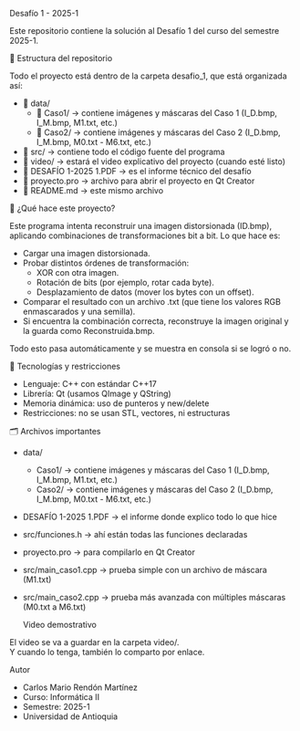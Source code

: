 Desafío 1 - 2025-1

Este repositorio contiene la solución al Desafío 1 del curso del semestre 2025-1.

 📁 Estructura del repositorio

Todo el proyecto está dentro de la carpeta desafio_1, que está organizada así:
- 📁 data/
    - 📁 Caso1/ → contiene imágenes y máscaras del Caso 1 (I_D.bmp, I_M.bmp, M1.txt, etc.)
    - 📁 Caso2/ → contiene imágenes y máscaras del Caso 2 (I_D.bmp, I_M.bmp, M0.txt - M6.txt, etc.)
- 📁 src/ → contiene todo el código fuente del programa
- 📁 video/ → estará el video explicativo del proyecto (cuando esté listo)
- 📄 DESAFÍO 1-2025 1.PDF → es el informe técnico del desafío
- 📄 proyecto.pro → archivo para abrir el proyecto en Qt Creator
- 📄 README.md → este mismo archivo


 🧪 ¿Qué hace este proyecto?

Este programa intenta reconstruir una imagen distorsionada (ID.bmp), aplicando combinaciones de transformaciones bit a bit. Lo que hace es:

- Cargar una imagen distorsionada.
- Probar distintos órdenes de transformación:
  - XOR con otra imagen.
  - Rotación de bits (por ejemplo, rotar cada byte).
  - Desplazamiento de datos (mover los bytes con un offset).
- Comparar el resultado con un archivo .txt (que tiene los valores RGB enmascarados y una semilla).
- Si encuentra la combinación correcta, reconstruye la imagen original y la guarda como Reconstruida.bmp.

Todo esto pasa automáticamente y se muestra en consola si se logró o no.

 🔧 Tecnologías y restricciones

- Lenguaje: C++ con estándar C++17
- Librería: Qt (usamos QImage y QString)
- Memoria dinámica: uso de punteros y new/delete
- Restricciones: no se usan STL, vectores, ni estructuras

 🗂️ Archivos importantes
- data/
    -  Caso1/ → contiene imágenes y máscaras del Caso 1 (I_D.bmp, I_M.bmp, M1.txt, etc.)
    -  Caso2/ → contiene imágenes y máscaras del Caso 2 (I_D.bmp, I_M.bmp, M0.txt - M6.txt, etc.)
- DESAFÍO 1-2025 1.PDF → el informe donde explico todo lo que hice
- src/funciones.h → ahí están todas las funciones declaradas
- proyecto.pro → para compilarlo en Qt Creator
- src/main_caso1.cpp → prueba simple con un archivo de máscara (M1.txt)
- src/main_caso2.cpp → prueba más avanzada con múltiples máscaras (M0.txt a M6.txt)

  Video demostrativo

El video se va a guardar en la carpeta video/.  
Y cuando lo tenga, también lo comparto por enlace.

 Autor

- Carlos Mario Rendón Martínez  
- Curso: Informática II  
- Semestre: 2025-1  
- Universidad de Antioquia



